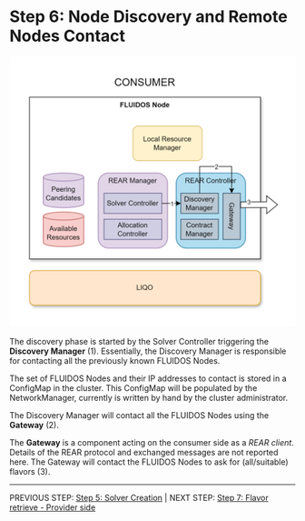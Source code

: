 # Step 6: Node Discovery and Remote Nodes Contact

![Step 6 flowchart](../../../images/workflows/steps/Workflow-06-Discovery.drawio.png)

The discovery phase is started by the Solver Controller triggering the **Discovery Manager** (1). Essentially, the Discovery Manager is responsible for contacting all the previously known FLUIDOS Nodes.

The set of FLUIDOS Nodes and their IP addresses to contact is stored in a ConfigMap in the cluster. This ConfigMap will be populated by the NetworkManager, currently is written by hand by the cluster administrator.

The Discovery Manager will contact all the FLUIDOS Nodes using the **Gateway** (2).

The **Gateway** is a component acting on the consumer side as a *REAR client*. Details of the REAR protocol and exchanged messages are not reported here. The Gateway will contact the FLUIDOS Nodes to ask for (all/suitable) flavors (3).

---
PREVIOUS STEP: [Step 5: Solver Creation](./05_solver_creation.md) | NEXT STEP: [Step 7: Flavor retrieve - Provider side](./07_flavor_retrieve_provider.md)
